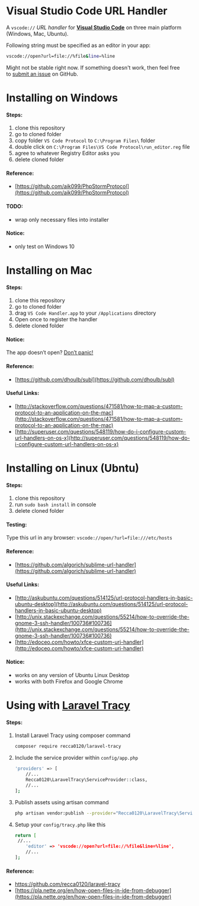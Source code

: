 # Visual Studio Code URL Handler
A `vscode://` *URL handler* for **[Visual Studio Code](https://code.visualstudio.com/)** on three main platform (Windows, Mac, Ubuntu).

Following string must be specified as an editor in your app:

```bash
vscode://open?url=file://%file&line=%line
```

Might not be stable right now. If something doesn't work, then feel free to [submit an issue](https://github.com/shengyou/vscode-handler/issues/new) on GitHub.

# Installing on Windows

#### Steps:

1. clone this repository
2. go to cloned folder
3. copy folder ```VS Code Protocol``` to ```C:\Program Files\``` folder
4. double click on ```C:\Program Files\VS Code Protocol\run_editor.reg``` file
5. agree to whatever Registry Editor asks you
6. delete cloned folder

#### Reference:

* [https://github.com/aik099/PhpStormProtocol](https://github.com/aik099/PhpStormProtocol)

#### TODO:

* wrap only necessary files into installer

#### Notice:

* only test on Windows 10



Installing on Mac
=================

#### Steps:

1. clone this repository
2. go to cloned folder
3. drag ```VS Code Handler.app``` to your ```/Applications``` directory
4. Open once to register the handler
5. delete cloned folder


#### Notice:

The app doesn’t open? [Don’t panic!](https://onflapp.wordpress.com/support/app-cannot-be-opened/)

#### Reference:

- [https://github.com/dhoulb/subl](https://github.com/dhoulb/subl)

#### Useful Links:

* [http://stackoverflow.com/questions/471581/how-to-map-a-custom-protocol-to-an-application-on-the-mac](http://stackoverflow.com/questions/471581/how-to-map-a-custom-protocol-to-an-application-on-the-mac)
* [http://superuser.com/questions/548119/how-do-i-configure-custom-url-handlers-on-os-x](http://superuser.com/questions/548119/how-do-i-configure-custom-url-handlers-on-os-x)



# Installing on Linux (Ubntu)

#### Steps:

1. clone this repository
2. run ```sudo bash install``` in console
3. delete cloned folder

#### Testing:

Type this url in any browser:
   ```vscode://open/?url=file:///etc/hosts```
   

#### Reference:

* [https://github.com/algorich/sublime-url-handler](https://github.com/algorich/sublime-url-handler)

#### Useful Links:

* [http://askubuntu.com/questions/514125/url-protocol-handlers-in-basic-ubuntu-desktop](http://askubuntu.com/questions/514125/url-protocol-handlers-in-basic-ubuntu-desktop)
* [http://unix.stackexchange.com/questions/55214/how-to-override-the-gnome-3-ssh-handler/100736#100736](http://unix.stackexchange.com/questions/55214/how-to-override-the-gnome-3-ssh-handler/100736#100736)
* [http://edoceo.com/howto/xfce-custom-uri-handler](http://edoceo.com/howto/xfce-custom-uri-handler)

#### Notice:

- works on any version of Ubuntu Linux Desktop
- works with both Firefox and Google Chrome



# Using with [Laravel Tracy](https://github.com/recca0120/laravel-tracy) 

#### Steps:

1. Install Laravel Tracy using composer command

   ```bash
   composer require recca0120/laravel-tracy
   ```

2. Include the service provider within `config/app.php`

   ```bash
   'providers' => [
       //...
       Recca0120\LaravelTracy\ServiceProvider::class,
       //...
   ];
   ```

3. Publish assets using artisan command

   ```bash
   php artisan vendor:publish --provider="Recca0120\LaravelTracy\ServiceProvider"
   ```

4. Setup your `config/tracy.php` like this

   ```bash
   return [
   	//...
       'editor' => 'vscode://open?url=file://%file&line=%line',
       //...
   ];
   ```

#### Reference:

* https://github.com/recca0120/laravel-tracy
* [https://pla.nette.org/en/how-open-files-in-ide-from-debugger](https://pla.nette.org/en/how-open-files-in-ide-from-debugger)

